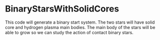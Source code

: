 # BinaryStarsWithSolidCores
This code will generate a binary start system. The two stars will have solid core and hydrogen plasma main bodies. The main body of the stars will be able to grow so we can study the action of contact binary stars.
